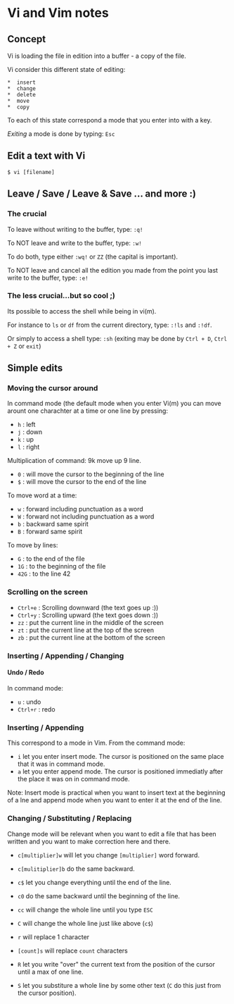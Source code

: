 Vi and Vim notes
================

Concept
-------

Vi is loading the file in edition into a buffer - a copy of the file.

Vi consider this different state of editing: 

	*  insert
	*  change
	*  delete
	*  move
	*  copy

To each of this state correspond a mode that you enter into with a key.

*Exiting* a mode is done by typing: `Esc`

Edit a text with Vi
-------------------

`$ vi [filename]`

Leave / Save / Leave & Save ... and more :)
-------------------------------------------

### The crucial

To leave without writing to the buffer, type: `:q!`

To NOT leave and write to the buffer, type: `:w!`

To do both, type either `:wq!` or `ZZ` (the capital is important).

To NOT leave and cancel all the edition you made from the point 
you last write to the buffer, type: `:e!`

### The less crucial...but so cool ;)

Its possible to access the shell while being in vi(m).

For instance to `ls` or `df` from the current directory, type: `:!ls` and `:!df`.

Or simply to access a shell type: `:sh` (exiting may be done by `Ctrl + D`, `Ctrl + Z` or `exit`)


Simple edits
------------

### Moving the cursor around

In command mode (the default mode when you enter Vi(m) you can move arount one charachter at a time or one line by pressing:

* `h` : left
* `j` : down
* `k` : up
* `l` : right

Multiplication of command: 9k move up 9 line.

* `0` : will move the cursor to the beginning of the line
* `$` : will move the cursor to the end of the line

To move word at a time:

* `w` : forward including punctuation as a word
* `W` : forward not including punctuation as a word
* `b` : backward same spirit
* `B` : forward same spirit

To move by lines:

* `G` : to the end of the file
* `1G` : to the beginning of the file
* `42G` : to the line 42

### Scrolling on the screen

* `Ctrl+e` : Scrolling downward (the text goes up :))
* `Ctrl+y` : Scrolling upward (the text goes down :))
* `zz` : put the current line in the middle of the screen
* `zt` : put the current line at the top of the screen
* `zb` : put the current line at the bottom of the screen 

### Inserting / Appending / Changing

#### Undo / Redo

In command mode:

* `u` : undo
* `Ctrl+r` : redo

### Inserting / Appending

This correspond to a mode in Vim. From the command mode:

* `i` let you enter insert mode. The cursor is positioned on the same place that it was in command mode.
* `a` let you enter append mode. The cursor is positioned immediatly after the place it was on in command mode.

Note: Insert mode is practical when you want to insert text at the beginning of a lne and append mode when you want to enter it at the end of the line.

### Changing / Substituting / Replacing

Change mode will be relevant when you want to edit a file that has been written and you want to make correction here and there.

* `c[multiplier]w` will let you change `[multiplier]` word forward.
* `c[mulitiplier]b` do the same backward.
* `c$` let you change everything until the end of the line.
* `c0` do the same backward until the beginning of the line.
* `cc` will change the whole line until you type `ESC`
* `C` will change the whole line just like above (`c$`)

* `r` will replace 1 character
* `[count]s` will replace `count` characters
* `R` let you write "over" the current text from the position of the cursor until a max of one line.
* `S` let you substiture a whole line by some other text (`C` do this just from the cursor position).

